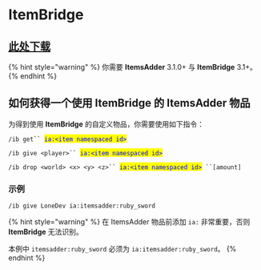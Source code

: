 # ItemBridge

## [此处下载](https://www.spigotmc.org/resources/77080/)

{% hint style="warning" %}
你需要 **ItemsAdder** 3.1.0+ 与 **ItemBridge** 3.1+。
{% endhint %}

## 如何获得一个使用 ItemBridge 的 ItemsAdder 物品

为得到使用 **ItemBridge** 的自定义物品，你需要使用如下指令：

`/ib get`` `<mark style="color:blue;">`ia:<item namespaced id>`</mark>

`/ib give <player>`` `<mark style="color:blue;">`ia:<item namespaced id>`</mark>

`/ib drop <world> <x> <y> <z>`` `<mark style="color:blue;">`ia:<item namespaced id>`</mark>` ``[amount]`

### 示例

`/ib give LoneDev ia:itemsadder:ruby_sword`

{% hint style="warning" %}
在 ItemsAdder 物品前添加 `ia:` 非常重要，否则 **ItemBridge** 无法识别。

本例中 `itemsadder:ruby_sword` 必须为 `ia:itemsadder:ruby_sword`。
{% endhint %}



